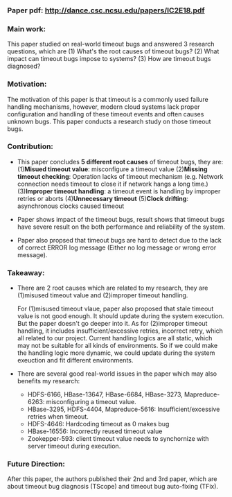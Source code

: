 ### Paper pdf: http://dance.csc.ncsu.edu/papers/IC2E18.pdf

### Main work:

This paper studied on real-world timeout bugs and answered 3 research questions, which are (1) What's the root causes of timeout bugs? (2) What impact can timeout bugs impose to systems? (3) How are timeout bugs diagnosed?

### Motivation:

The motivation of this paper is that timeout is a commonly used failure handling mechanisms, however, modern cloud systems lack proper configuration and handling of these timeout events and often causes unknown bugs. This paper conducts a research study on those timeout bugs.

### Contribution:

- This paper concludes **5 different root causes** of timeout bugs, they are:
  (1)**Misued timeout value**: misconfigure a timeout value
  (2)**Missing timeout checking**: Operation lacks of timeout mechanism (e.g. Network connection needs timeout to close it if network hangs a long time.)
  (3)**Improper timeout handling**: a timeout event is handling by improper retries or aborts
  (4)**Unnecessary timeout**
  (5)**Clock drifting**: asynchronous clocks caused timeout

- Paper shows impact of the timeout bugs, result shows that timeout bugs have severe result on the both performance and reliability of the system.
- Paper also propsed that timeout bugs are hard to detect due to the lack of correct ERROR log message (Either no log message or wrong error message).

### Takeaway:

- There are 2 root causes which are related to my research, they are (1)misused timeout value and (2)improper timeout handling.

  For (1)misused timeout vlaue, paper also proposed that stale timeout value is not good enough. It should update during the system execution. But the paper doesn't go deeper into it.
  As for (2)improper timeout handling, it includes insufficient/excessive retries, incorrect retry, which all related to our project. Current handling logics are all static, which may not be suitable for all kinds of environments. So if we could make the handling logic more dynamic, we could update during the system exeuction and fit different environments.

- There are several good real-world issues in the paper which may also benefits my research:
  - HDFS-6166, HBase-13647, HBase-6684, HBase-3273, Mapreduce-6263: misconfiguring a timeout value.
  - HBase-3295, HDFS-4404, Mapreduce-5616: Insufficient/excessive retries when timeout.
  - HDFS-4646: Hardcoding timeout as 0 makes bug
  - HBase-16556: Incorrectly reused timeout value
  - Zookepper-593: client timeout value needs to synchornize with server timeout during execution.

### Future Direction:

After this paper, the authors published their 2nd and 3rd paper, which are about timeout bug diagnosis (TScope) and timeout bug auto-fixing (TFix).


